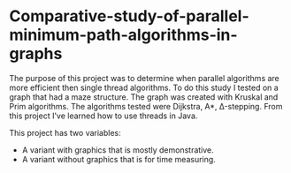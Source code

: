 # Comparative-study-of-parallel-minimum-path-algorithms-in-graphs

The purpose of this project was to determine when parallel algorithms are more efficient then single thread algorithms. To do this study I tested on a graph that had a maze structure. The graph was created with Kruskal and Prim algorithms. The algorithms tested were Dijkstra, A*, Δ-stepping. From this project I've learned how to use threads in Java.

This project has two variables:
  - A variant with graphics that is mostly demonstrative.
  - A variant without graphics that is for time measuring.
